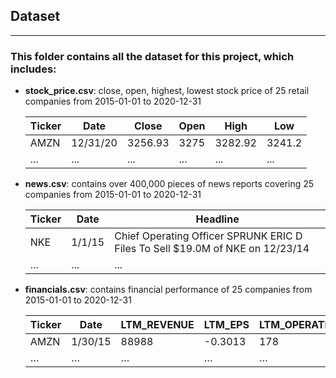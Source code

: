 ## Dataset

---

### This folder contains all the dataset for this project, which includes:

- **stock_price.csv**: close, open, highest, lowest stock price of 25 retail companies  from 2015-01-01 to 2020-12-31

  | Ticker | Date     | Close   | Open | High    | Low    |
  | ------ | -------- | ------- | ---- | ------- | ------ |
  | AMZN   | 12/31/20 | 3256.93 | 3275 | 3282.92 | 3241.2 |
  | ...    | ...      | ...     | ...  | ...     | ...    |

- **news.csv**: contains over 400,000 pieces of news reports covering 25 companies from 2015-01-01 to 2020-12-31

  | Ticker | Date   | Headline                                                     |
  | ------ | ------ | ------------------------------------------------------------ |
  | NKE    | 1/1/15 | Chief Operating Officer SPRUNK ERIC D  Files To Sell $19.0M of NKE on 12/23/14 |
  | ...    | ...    | ...                                                          |

- **financials.csv**: contains financial performance of 25 companies from 2015-01-01 to 2020-12-31

  | Ticker | Date    | LTM_REVENUE | LTM_EPS | LTM_OPERATING_INCOME | LTM_OPERATING_MARGIN | EV     | NTM_PE | NTM_REVENUE | NTM_EPS | NTM_OPERATING_MARGIN | NTM_EV_EBITDA | LTM_EBITDA | MARKET_CAP | DAILY_VOLUME | LTM_DIVIDEND_YIELD | LTM_GROSS_MARGIN | LTM_EBIT_MARGIN | LONG_TERM_EPS_CAGR | LATEST_ANNUAL_DPS | LTM_EBITDA_MARGIN | TOTAL_DEBT_TO_ASSET | YOY_QUARTER_REVENUE_GROWTH | YOY_QUARTER_EPS_GROWTH | REVENUE_TO_CASH | LTM_EV_TO_EBITDA | LTM_PE  | SHORT_INTEREST | SHORT_INTEREST_PERCENT_EQUITY_FLOAT | IMPLIED_CDS_SPREAD | IMPLIED_VOLATILITY_DELTA | TOTAL_CALL_OPEN_INTEREST | TOTAL_PUT_OPEN_INTEREST | PB     | TOTAL_DEBT_TO_EQUITY | LTM_TOTAL_DEBT_TO_EBITDA | LTM_ROE | TANGIBLE_BOOK_VALUE_PER_SHARE | LTM_CAPITAL_EXPENDITURES | NET_DEBT | NTM_REVENUE_GROWTH | LTM_EV_REVENUE | LTM_EV_EBIT | LTM_EBITDA_CAPEX_MARGIN |
  | ------ | ------- | ----------- | ------- | -------------------- | -------------------- | ------ | ------ | ----------- | ------- | -------------------- | ------------- | ---------- | ---------- | ------------ | ------------------ | ---------------- | --------------- | ------------------ | ----------------- | ----------------- | ------------------- | -------------------------- | ---------------------- | --------------- | ---------------- | ------- | -------------- | ----------------------------------- | ------------------ | ------------------------ | ------------------------ | ----------------------- | ------ | -------------------- | ------------------------ | ------- | ----------------------------- | ------------------------ | -------- | ------------------ | -------------- | ----------- | ----------------------- |
  | AMZN   | 1/30/15 | 88988       | -0.3013 | 178                  | 0.2                  | 142986 | 95.253 | 102775      | 3.722   |                      | 19.421        | 4923       | 164638     | 23856100     |                    | 29.4826          | 0.2             | 38.282             | 0                 | 5.5322            | 29.5184             | 14.6207                    | -11.5385               | 2.0147          | 29.0444          | 33.1731 | 464.384        | 7374280                             | 1.942              | 122                      | 30.938                   | 204786                  | 289903 | 15.3483              | 149.79                   | 3.2681  | -2.3527                       | 14.3183                  | -4892    | 10209.7007         | 0.154931       | 1.60680092  | 803.292135              |
  | …      | …       | …           | …       | …                    | …                    | …      | …      | …           | …       | …                    | …             | …          | …          | …            | …                  | …                | …               | …                  | …                 | …                 | …                   | …                          | …                      | …               | …                | …       | …              | …                                   | …                  | …                        | …                        | …                       | …      | …                    | …                        | …       | …                             | …                        | …        | …                  | …              | …           | …                       |
